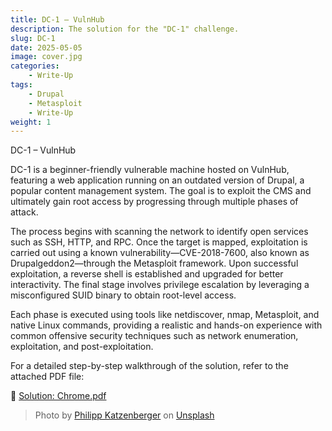 ```yaml
---
title: DC-1 – VulnHub
description: The solution for the "DC-1" challenge.
slug: DC-1
date: 2025-05-05
image: cover.jpg
categories:
    - Write-Up
tags:
    - Drupal
    - Metasploit
    - Write-Up
weight: 1
---
```


DC-1 – VulnHub

DC-1 is a beginner-friendly vulnerable machine hosted on VulnHub, featuring a web application running on an outdated version of Drupal, a popular content management system. The goal is to exploit the CMS and ultimately gain root access by progressing through multiple phases of attack.

The process begins with scanning the network to identify open services such as SSH, HTTP, and RPC. Once the target is mapped, exploitation is carried out using a known vulnerability—CVE-2018-7600, also known as Drupalgeddon2—through the Metasploit framework. Upon successful exploitation, a reverse shell is established and upgraded for better interactivity. The final stage involves privilege escalation by leveraging a misconfigured SUID binary to obtain root-level access.

Each phase is executed using tools like netdiscover, nmap, Metasploit, and native Linux commands, providing a realistic and hands-on experience with common offensive security techniques such as network enumeration, exploitation, and post-exploitation.

For a detailed step-by-step walkthrough of the solution, refer to the attached PDF file:

📄 [Solution: Chrome.pdf](/writeups/files/DC1_WriteUp.pdf)

> Photo by [Philipp Katzenberger](https://unsplash.com/@fantasyflip?utm_content=creditCopyText&utm_medium=referral&utm_source=unsplash) on [Unsplash](https://unsplash.com/photos/closeup-photo-of-turned-on-blue-and-white-laptop-computer-iIJrUoeRoCQ?utm_content=creditCopyText&utm_medium=referral&utm_source=unsplash)
